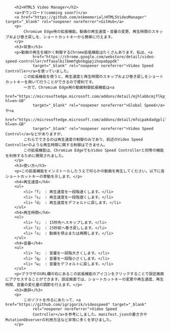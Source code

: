         <h2>HTML5 Video Manager</h2>
        <a>ダウンロード(comming soon?)</a>
        <a href="https://github.com/eskmemorial/HTML5VideoManager" target="_blank" rel="noopener noreferrer">GitHub</a>
        <p>
            Chromium Edge用の拡張機能。動画の再生速度・音量の変更、再生時間のスキップおよび巻き戻しを、ショートカットキーから簡単に行えます。
        </p>
        <h3>背景</h3>
        <p>動画の再生を細かく制御するChrome拡張機能はたくさんあります。私は、<a
                href="https://chrome.google.com/webstore/detail/video-speed-controller/nffaoalbilbmmfgbnbgppjihopabppdk"
                target="_blank" rel="noopener noreferrer">Video Speed Controller</a>を使っていました。
            この拡張機能を使うと、再生速度と再生時間のスキップおよび巻き戻しをショートカットキーを用いて行うことができるので便利です。
            一方で、Chromium Edge用の動画制御拡張機能は<a
                href="https://microsoftedge.microsoft.com/addons/detail/mjhlabbcmjflkpjknnicihkfnmbdfced?hl=en-GB"
                target="_blank" rel="noopener noreferrer">Global Speed</a>や<a
                href="https://microsoftedge.microsoft.com/addons/detail/mfoipakdadgplilpebhnebgafaoofblh?hl=en-GB"
                target="_blank" rel="noopener noreferrer">Video Speed Control</a>などがありますが、
            これらでできるのは再生速度の制御のみであり、前述のVideo Speed Controllerのような再生時間に関する制御はできません。
            この拡張機能は、Chromium EdgeでもVideo Speed Controllerと同等の機能を利用するために開発されました。
        </p>
        <h3>使い方</h3>
        <p>この拡張機能をインストールしたうえで何らかの動画を再生してください。以下に各ショートカットキーの挙動を示します。</p>
        <h4>再生速度</h4>
        <ul>
            <li>「f」 : 再生速度を一段階速くします。</li>
            <li>「s」 : 再生速度を一段階遅くします。</li>
            <li>「d」 : 再生速度をデフォルトに戻します。</li>
        </ul>
        <h4>再生時間</h4>
        <ul>
            <li>「c」 : 15秒先へスキップします。</li>
            <li>「z」 : 15秒前へ巻き戻しします。</li>
            <li>「x」 : 動画を停止または再開します。</li>
        </ul>
        <h4>音量</h4>
        <ul>
            <li>「e」 : 音量を一段階大きくします。</li>
            <li>「q」 : 音量を一段階小さくします。</li>
            <li>「w」 : 音量をデフォルトに戻します。</li>
        </ul>
        <p>ブラウザのURL欄の右にあるこの拡張機能のアイコンをクリックすることで設定画面にアクセスすることができます。設定画面では、ショートカットキーの変更や再生速度、再生時間、音量の変化量の調節を行えます。</p>
        <h3>謝辞</h3>
        <p>
            このソフトを作るにあたって、<a href="https://github.com/igrigorik/videospeed" target="_blank"
                rel="noopener noreferrer">Video Speed
                Controller</a>を参考にしました。manifest.jsonの書き方やMutationObserverの利用方法など非常に多くを学びました。
        </p>
